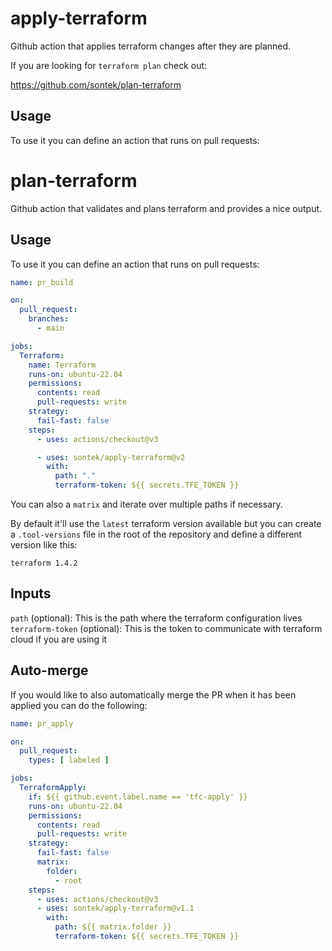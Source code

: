 # apply-terraform
Github action that applies terraform changes after they are planned.

If you are looking for `terraform plan` check out:

https://github.com/sontek/plan-terraform


## Usage
To use it you can define an action that runs on pull requests:

# plan-terraform
Github action that validates and plans terraform and provides
a nice output.


## Usage
To use it you can define an action that runs on pull requests:

```yaml
name: pr_build

on:
  pull_request:
    branches:
      - main

jobs:
  Terraform:
    name: Terraform
    runs-on: ubuntu-22.04
    permissions:
      contents: read
      pull-requests: write
    strategy:
      fail-fast: false
    steps:
      - uses: actions/checkout@v3

      - uses: sontek/apply-terraform@v2
        with:
          path: "."
          terraform-token: ${{ secrets.TFE_TOKEN }}
```

You can also a `matrix` and iterate over multiple paths if necessary.

By default it'll use the `latest` terraform version available but you can create a
`.tool-versions` file in the root of the repository and define a different version
like this:

```
terraform 1.4.2
```

## Inputs
`path` (optional): This is the path where the terraform configuration lives
`terraform-token` (optional): This is the token to communicate with terraform cloud if you are using it

## Auto-merge
If you would like to also automatically merge the PR when it has been applied you can do the following:

```yaml
name: pr_apply

on:
  pull_request:
    types: [ labeled ]

jobs:
  TerraformApply:
    if: ${{ github.event.label.name == 'tfc-apply' }}
    runs-on: ubuntu-22.04
    permissions:
      contents: read
      pull-requests: write
    strategy:
      fail-fast: false
      matrix:
        folder:
          - root
    steps:
      - uses: actions/checkout@v3
      - uses: sontek/apply-terraform@v1.1
        with:
          path: ${{ matrix.folder }}
          terraform-token: ${{ secrets.TFE_TOKEN }}
```